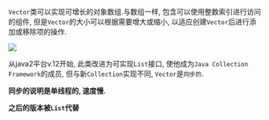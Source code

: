 `Vector`类可以实现可增长的对象数组.与数组一样, 包含可以使用整数索引进行访问的组件, 但是`Vector`的大小可以根据需要增大或缩小, 以适应创建`Vector`后进行添加或移除项的操作.

![](https://pic.superbed.cn/item/5dfee3c676085c32891bb3c1.jpg)

从java2平台v.12开始, 此类改进为可实现`List`接口, 使他成为`Java Collection Framework`的成员, 但与新`Collection`实现不同, `Vector`是`同步的`.

**同步的说明是单线程的, 速度慢.** 

**之后的版本被`List`代替**





